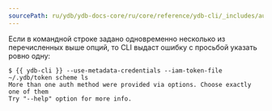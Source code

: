 ```yaml
---
sourcePath: ru/ydb/ydb-docs-core/ru/core/reference/ydb-cli/_includes/auth/options_multiple.md
---
```

Если в командной строке задано одновременно несколько из перечисленных выше опций, то CLI выдаст ошибку с просьбой указать ровно одну:

```
$ {{ ydb-cli }} --use-metadata-credentials --iam-token-file ~/.ydb/token scheme ls
More than one auth method were provided via options. Choose exactly one of them
Try "--help" option for more info.
```
